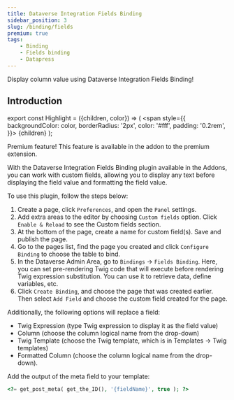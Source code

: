 ```yaml
---
title: Dataverse Integration Fields Binding
sidebar_position: 3
slug: /binding/fields
premium: true
tags:
    - Binding
    - Fields binding
    - Datapress
---
```


<p class="lead">Display column value using Dataverse Integration Fields Binding!</p>

## Introduction

export const Highlight = ({children, color}) => (
  <span
    style={{
      backgroundColor: color,
      borderRadius: '2px',
      color: '#fff',
      padding: '0.2rem',
    }}>
    {children}
  </span>
);

<Highlight color="#25c2a0">Premium feature! This feature is available in the addon to the premium extension.</Highlight>

With the Dataverse Integration Fields Binding plugin available in the Addons, you can work with custom fields, allowing you to display any text before displaying the field value and formatting the field value.

To use this plugin, follow the steps below:
1. Create a page, click `Preferences`, and open the `Panel` settings.
2. Add extra areas to the editor by choosing `Custom fields` option. Click `Enable & Reload` to see the Custom fields section.
3. At the bottom of the page, create a name for custom field(s). Save and publish the page.
4. Go to the pages list, find the page you created and click `Configure Binding` to choose the table to bind.
5. In the Dataverse Admin Area, go to `Bindings` -> `Fields Binding`. Here, you can set pre-rendering Twig code that will execute before rendering Twig expression substitution. You can use it to retrieve data, define variables, etc.
6. Click `Create Binding`, and choose the page that was created earlier. Then select `Add Field` and choose the custom field created for the page.

Additionally, the following options will replace a field:

- Twig Expression (type Twig expression to display it as the field value)
- Column (choose the column logical name from the drop-down)
- Twig Template (choose the Twig template, which is in Templates -> Twig templates)
- Formatted Column (choose the column logical name from the drop-down).

Add the output of the meta field to your template:

```php
<?= get_post_meta( get_the_ID(), '{fieldName}', true ); ?>
```
